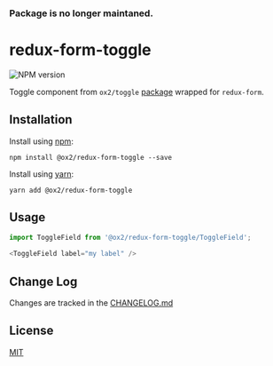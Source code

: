 ### Package is no longer maintaned.

# redux-form-toggle
![NPM version](https://img.shields.io/badge/npm-private-orange.svg?style=flat)
<!-- ![NPM version](https://img.shields.io/npm/v/@ox2/redux-form-toggle.svg?style=flat) -->

Toggle component from `ox2/toggle` [package](https://github.com/ox2/toggle) wrapped for `redux-form`.


## Installation
Install using [npm](http://npmjs.com):
```
npm install @ox2/redux-form-toggle --save
```
Install using [yarn](http://yarnpkg.com):
```
yarn add @ox2/redux-form-toggle
```

## Usage
```js
import ToggleField from '@ox2/redux-form-toggle/ToggleField';

<ToggleField label="my label" />

```

## Change Log
Changes are tracked in the [CHANGELOG.md](https://github.com/ox2/redux-form-toggle/tree/master/CHANGELOG.md)

## License
[MIT](https://github.com/ox2/redux-form-toggle/tree/master/LICENSE)
